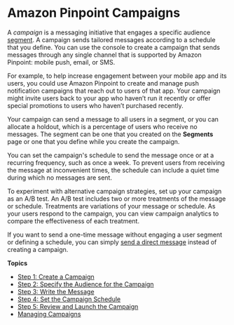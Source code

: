 # Amazon Pinpoint Campaigns<a name="campaigns"></a>

A *campaign* is a messaging initiative that engages a specific audience [segment](segments.md)\. A campaign sends tailored messages according to a schedule that you define\. You can use the console to create a campaign that sends messages through any single channel that is supported by Amazon Pinpoint: mobile push, email, or SMS\.

For example, to help increase engagement between your mobile app and its users, you could use Amazon Pinpoint to create and manage push notification campaigns that reach out to users of that app\. Your campaign might invite users back to your app who haven’t run it recently or offer special promotions to users who haven’t purchased recently\.

Your campaign can send a message to all users in a segment, or you can allocate a holdout, which is a percentage of users who receive no messages\. The segment can be one that you created on the **Segments** page or one that you define while you create the campaign\. 

You can set the campaign's schedule to send the message once or at a recurring frequency, such as once a week\. To prevent users from receiving the message at inconvenient times, the schedule can include a quiet time during which no messages are sent\.

To experiment with alternative campaign strategies, set up your campaign as an A/B test\. An A/B test includes two or more treatments of the message or schedule\. Treatments are variations of your message or schedule\. As your users respond to the campaign, you can view campaign analytics to compare the effectiveness of each treatment\.

If you want to send a one\-time message without engaging a user segment or defining a schedule, you can simply [send a direct message](messages.md) instead of creating a campaign\.

**Topics**
+ [Step 1: Create a Campaign](campaigns-begin.md)
+ [Step 2: Specify the Audience for the Campaign](campaigns-segment.md)
+ [Step 3: Write the Message](campaigns-message.md)
+ [Step 4: Set the Campaign Schedule](campaigns-schedule.md)
+ [Step 5: Review and Launch the Campaign](campaigns-review.md)
+ [Managing Campaigns](campaigns-managing.md)